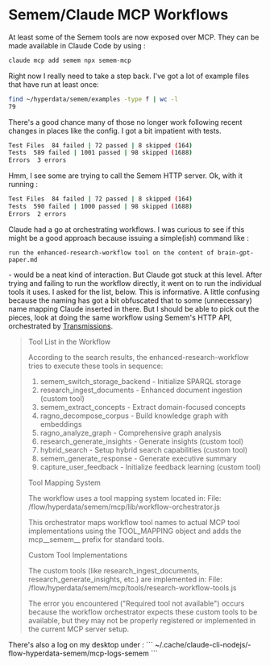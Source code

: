 # Semem/Claude MCP Workflows

At least some of the Semem tools are now exposed over MCP.  They can be made available in Claude Code by using :
```sh
claude mcp add semem npx semem-mcp
```

Right now I really need to take a step back. I've got a lot of example files that have run at least once:
```sh
find ~/hyperdata/semem/examples -type f | wc -l
79
```
There's a good chance many of those no longer work following recent changes in places like the config. I got a bit impatient with tests.
```sh
Test Files  84 failed | 72 passed | 8 skipped (164)
Tests  589 failed | 1001 passed | 98 skipped (1688)
Errors  3 errors
```
Hmm, I see some are trying to call the Semem HTTP server. Ok, with it running :
```sh
Test Files  84 failed | 72 passed | 8 skipped (164)
Tests  590 failed | 1000 passed | 98 skipped (1688)
Errors  2 errors
```

Claude had a go at orchestrating workflows. I was curious to see if this might be a good approach because issuing a simple(ish) command like :
```prompt
run the enhanced-research-workflow tool on the content of brain-gpt-paper.md
```
\- would be a neat kind of interaction. But Claude got stuck at this level. After trying and failing to run the workflow directly, it went on to run the individual tools it uses. I asked for the list, below. This is informative. A little confusing because the naming has got a bit obfuscated that to some (unnecessary) name mapping Claude inserted in there. But I should be able to pick out the pieces, look at doing the same workflow using Semem's HTTP API, orchestrated by [Transmissions](https://github.com/danja/transmissions).

<blockquote>
Tool List in the Workflow

According to the search results, the enhanced-research-workflow tries to execute these tools in sequence:

1. semem_switch_storage_backend - Initialize SPARQL storage
2. research_ingest_documents - Enhanced document ingestion (custom tool)
3. semem_extract_concepts - Extract domain-focused concepts
4. ragno_decompose_corpus - Build knowledge graph with embeddings
5. ragno_analyze_graph - Comprehensive graph analysis
6. research_generate_insights - Generate insights (custom tool)
7. hybrid_search - Setup hybrid search capabilities (custom tool)
8. semem_generate_response - Generate executive summary
9. capture_user_feedback - Initialize feedback learning (custom tool)

Tool Mapping System

The workflow uses a tool mapping system located in:
File: /flow/hyperdata/semem/mcp/lib/workflow-orchestrator.js

This orchestrator maps workflow tool names to actual MCP tool implementations using the TOOL_MAPPING object and adds the mcp__semem__ prefix for standard tools.

Custom Tool Implementations

The custom tools (like research_ingest_documents, research_generate_insights, etc.) are implemented in:
File: /flow/hyperdata/semem/mcp/tools/research-workflow-tools.js

The error you encountered ("Required tool not available") occurs because the workflow orchestrator expects these custom tools to be available, but they may not be
properly registered or implemented in the current MCP server setup.
</blockquote>
There's also a log on my desktop under :
```
~/.cache/claude-cli-nodejs/-flow-hyperdata-semem/mcp-logs-semem
```

